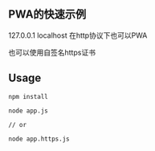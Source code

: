 ## PWA的快速示例

127.0.0.1 localhost 在http协议下也可以PWA

也可以使用自签名https证书


## Usage

```
npm install

node app.js

// or

node app.https.js
```